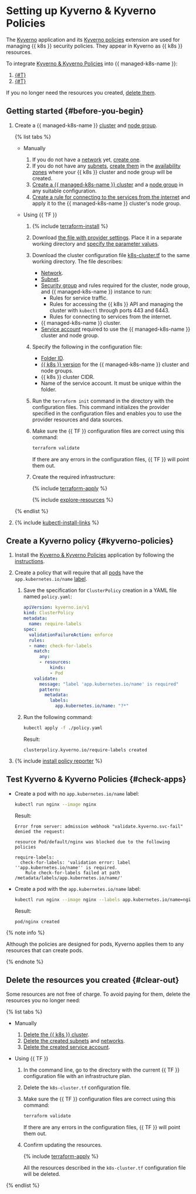# Setting up Kyverno & Kyverno Policies

The [Kyverno](https://kyverno.io) application and its [Kyverno policies](https://github.com/kyverno/kyverno/tree/main/charts/kyverno-policies) extension are used for managing {{ k8s }} security policies. They appear in Kyverno as {{ k8s }} resources.

To integrate [Kyverno & Kyverno Pоlicies](/marketplace/products/yc/kyverno) into {{ managed-k8s-name }}:
1. [{#T}](#kyverno-policies)
1. [{#T}](#check-apps)

If you no longer need the resources you created, [delete them](#clear-out).

## Getting started {#before-you-begin}

1. Create a {{ managed-k8s-name }} [cluster](../../../managed-kubernetes/concepts/index.md#kubernetes-cluster) and [node group](../../../managed-kubernetes/concepts/index.md#node-group).

   {% list tabs %}

   - Manually

     1. If you do not have a [network](../../../vpc/concepts/network.md#network) yet, [create one](../../../vpc/operations/network-create.md).
     1. If you do not have any [subnets](../../../vpc/concepts/network.md#subnet), [create them](../../../vpc/operations/subnet-create.md) in the [availability zones](../../../overview/concepts/geo-scope.md) where your {{ k8s }} cluster and node group will be created.
     1. [Create a {{ managed-k8s-name }} cluster](../../../managed-kubernetes/operations/kubernetes-cluster/kubernetes-cluster-create.md) and a [node group](../../../managed-kubernetes/operations/node-group/node-group-create.md) in any suitable configuration.
     1. [Create a rule for connecting to the services from the internet](../../../managed-kubernetes/operations/connect/security-groups.md#rules-nodes) and apply it to the {{ managed-k8s-name }} cluster's node group.

   - Using {{ TF }}

      1. {% include [terraform-install](../../../_includes/terraform-install.md) %}
      1. Download [the file with provider settings](https://github.com/yandex-cloud/examples/tree/master/tutorials/terraform/provider.tf). Place it in a separate working directory and [specify the parameter values](../../../tutorials/infrastructure-management/terraform-quickstart.md#configure-provider).
      1. Download the cluster configuration file [k8s-cluster.tf](https://github.com/yandex-cloud/examples/tree/master/tutorials/terraform/managed-kubernetes/k8s-cluster.tf) to the same working directory. The file describes:
         * [Network](../../../vpc/concepts/network.md#network).
         * [Subnet](../../../vpc/concepts/network.md#subnet).
         * [Security group](../../operations/connect/security-groups.md) and rules required for the cluster, node group, and {{ managed-k8s-name }} instance to run:
            * Rules for service traffic.
            * Rules for accessing the {{ k8s }} API and managing the cluster with `kubectl` through ports 443 and 6443.
            * Rules for connecting to services from the internet.
         * {{ managed-k8s-name }} cluster.
         * [Service account](../../../iam/concepts/users/service-accounts.md) required to use the {{ managed-k8s-name }} cluster and node group.
      1. Specify the following in the configuration file:
         * [Folder ID](../../../resource-manager/operations/folder/get-id.md).
         * [{{ k8s }} version](../../concepts/release-channels-and-updates.md) for the {{ managed-k8s-name }} cluster and node groups.
         * {{ k8s }} cluster CIDR.
         * Name of the service account. It must be unique within the folder.
      1. Run the `terraform init` command in the directory with the configuration files. This command initializes the provider specified in the configuration files and enables you to use the provider resources and data sources.
      1. Make sure the {{ TF }} configuration files are correct using this command:

         ```bash
         terraform validate
         ```

         If there are any errors in the configuration files, {{ TF }} will point them out.
      1. Create the required infrastructure:

         {% include [terraform-apply](../../../_includes/mdb/terraform/apply.md) %}

         {% include [explore-resources](../../../_includes/mdb/terraform/explore-resources.md) %}

   {% endlist %}

1. {% include [kubectl-install-links](../../../_includes/managed-kubernetes/kubectl-install.md) %}

## Create a Kyverno policy {#kyverno-policies}

1. Install the [Kyverno & Kyverno Policies](/marketplace/products/yc/kyverno) application by following the [instructions](../../operations/applications/kyverno.md).
1. Create a policy that will require that all [pods](../../concepts/index.md#pod) have the `app.kubernetes.io/name` [label](../../../resource-manager/concepts/labels.md).
   1. Save the specification for `ClusterPolicy` creation in a YAML file named `policy.yaml`:

      ```yaml
      apiVersion: kyverno.io/v1
      kind: ClusterPolicy
      metadata:
        name: require-labels
      spec:
        validationFailureAction: enforce
        rules:
        - name: check-for-labels
          match:
            any:
            - resources:
                kinds:
                - Pod
          validate:
            message: "label 'app.kubernetes.io/name' is required"
            pattern:
              metadata:
                labels:
                  app.kubernetes.io/name: "?*"
      ```

   1. Run the following command:

      ```bash
      kubectl apply -f ./policy.yaml
      ```

      Result:

      ```text
      clusterpolicy.kyverno.io/require-labels created
      ```

1. {% include [install policy reporter](../../../_includes/managed-kubernetes/install-policy-reporter.md) %}

## Test Kyverno & Kyverno Policies {#check-apps}

* Create a pod with no `app.kubernetes.io/name` label:

   ```bash
   kubectl run nginx --image nginx
   ```

   Result:

   ```text
   Error from server: admission webhook "validate.kyverno.svc-fail" denied the request:

   resource Pod/default/nginx was blocked due to the following policies

   require-labels:
     check-for-labels: 'validation error: label ''app.kubernetes.io/name'' is required.
       Rule check-for-labels failed at path /metadata/labels/app.kubernetes.io/name/'
   ```

* Create a pod with the `app.kubernetes.io/name` label:

   ```bash
   kubectl run nginx --image nginx --labels app.kubernetes.io/name=nginx
   ```

   Result:

   ```text
   pod/nginx created
   ```

{% note info %}

Although the policies are designed for pods, Kyverno applies them to any resources that can create pods.

{% endnote %}

## Delete the resources you created {#clear-out}

Some resources are not free of charge. To avoid paying for them, delete the resources you no longer need:

{% list tabs %}

- Manually

   1. [Delete the {{ k8s }} cluster](../../../managed-kubernetes/operations/kubernetes-cluster/kubernetes-cluster-delete.md).
   1. [Delete the created subnets](../../../vpc/operations/subnet-delete.md) and [networks](../../../vpc/operations/network-delete.md).
   1. [Delete the created service account](../../../iam/operations/sa/delete.md).

- Using {{ TF }}

   1. In the command line, go to the directory with the current {{ TF }} configuration file with an infrastructure plan.
   1. Delete the `k8s-cluster.tf` configuration file.
   1. Make sure the {{ TF }} configuration files are correct using this command:

      ```bash
      terraform validate
      ```

      If there are any errors in the configuration files, {{ TF }} will point them out.
   1. Confirm updating the resources.

      {% include [terraform-apply](../../../_includes/mdb/terraform/apply.md) %}

      All the resources described in the `k8s-cluster.tf` configuration file will be deleted.

{% endlist %}
